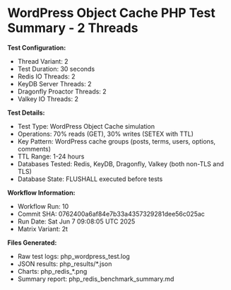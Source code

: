 # WordPress Object Cache PHP Test Summary - 2 Threads

**Test Configuration:**
- Thread Variant: 2
- Test Duration: 30 seconds
- Redis IO Threads: 2
- KeyDB Server Threads: 2
- Dragonfly Proactor Threads: 2
- Valkey IO Threads: 2

**Test Details:**
- Test Type: WordPress Object Cache simulation
- Operations: 70% reads (GET), 30% writes (SETEX with TTL)
- Key Pattern: WordPress cache groups (posts, terms, users, options, comments)
- TTL Range: 1-24 hours
- Databases Tested: Redis, KeyDB, Dragonfly, Valkey (both non-TLS and TLS)
- Database State: FLUSHALL executed before tests

**Workflow Information:**
- Workflow Run: 10
- Commit SHA: 0762400a6af84e7b33a4357329281dee56c025ac
- Run Date: Sat Jun  7 09:08:05 UTC 2025
- Matrix Variant: 2t

**Files Generated:**
- Raw test logs: php_wordpress_test.log
- JSON results: php_results/*.json
- Charts: php_redis_*.png
- Summary report: php_redis_benchmark_summary.md
